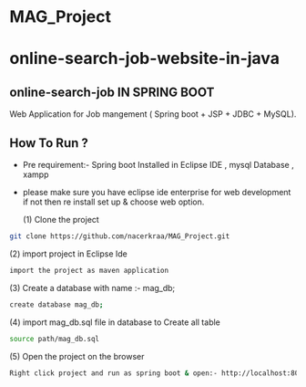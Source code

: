 # MAG_Project
# online-search-job-website-in-java
## online-search-job IN SPRING BOOT
Web Application for Job mangement ( Spring boot + JSP + JDBC + MySQL).

## How To Run ?

- Pre requirement:- Spring boot Installed in Eclipse IDE ,  mysql Database , xampp 

- please make sure you have eclipse ide enterprise for web development if not then re install set up & choose web option.

  (1) Clone the project 
```sh
git clone https://github.com/nacerkraa/MAG_Project.git
```
  (2) import project in Eclipse Ide
 ```sh
import the project as maven application
 ```
 
  (3) Create a database with name :- mag_db;
```sh
create database mag_db;
 ```
  (4) import mag_db.sql file in database to Create all table 
```sh
source path/mag_db.sql
 ```

  (5) Open the project on the browser
```sh
Right click project and run as spring boot & open:- http://localhost:8080/
```
